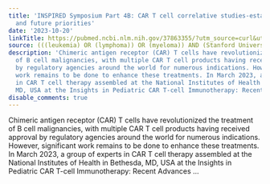 ```yaml
---
title: 'INSPIRED Symposium Part 4B: CAR T cell correlative studies-established findings
  and future priorities'
date: '2023-10-20'
linkTitle: https://pubmed.ncbi.nlm.nih.gov/37863355/?utm_source=curl&utm_medium=rss&utm_campaign=pubmed-2&utm_content=1Rkszs2HVZ2RHP33OibaNFew6VK-LzjJWTD4GwmLlk8B-wCceh&fc=20220923065203&ff=20231021180722&v=2.17.9.post6+86293ac
source: (((leukemia) OR (lymphoma)) OR (myeloma)) AND (Stanford University[Affiliation])
description: 'Chimeric antigen receptor (CAR) T cells have revolutionized the treatment
  of B cell malignancies, with multiple CAR T cell products having received approval
  by regulatory agencies around the world for numerous indications. However, significant
  work remains to be done to enhance these treatments. In March 2023, a group of experts
  in CAR T cell therapy assembled at the National Institutes of Health in Bethesda,
  MD, USA at the Insights in Pediatric CAR T-cell Immunotherapy: Recent Advances ...'
disable_comments: true
---
```

Chimeric antigen receptor (CAR) T cells have revolutionized the treatment of B cell malignancies, with multiple CAR T cell products having received approval by regulatory agencies around the world for numerous indications. However, significant work remains to be done to enhance these treatments. In March 2023, a group of experts in CAR T cell therapy assembled at the National Institutes of Health in Bethesda, MD, USA at the Insights in Pediatric CAR T-cell Immunotherapy: Recent Advances ...